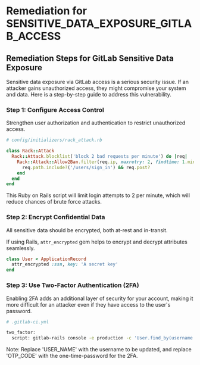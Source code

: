 # Remediation for SENSITIVE_DATA_EXPOSURE_GITLAB_ACCESS

## Remediation Steps for GitLab Sensitive Data Exposure

Sensitive data exposure via GitLab access is a serious security issue. If an attacker gains unauthorized access, they might compromise your system and data. Here is a step-by-step guide to address this vulnerability.

### Step 1: Configure Access Control

Strengthen user authorization and authentication to restrict unauthorized access.

```ruby
# config/initializers/rack_attack.rb

class Rack::Attack
  Rack::Attack.blocklist('block 2 bad requests per minute') do |req|
    Rack::Attack::Allow2Ban.filter(req.ip, maxretry: 2, findtime: 1.minutes) do
      req.path.include?('/users/sign_in') && req.post?
    end
  end
end
```
This Ruby on Rails script will limit login attempts to 2 per minute, which will reduce chances of brute force attacks.

### Step 2: Encrypt Confidential Data

All sensitive data should be encrypted, both at-rest and in-transit.

If using Rails, `attr_encrypted` gem helps to encrypt and decrypt attributes seamlessly.

```ruby
class User < ApplicationRecord
  attr_encrypted :ssn, key: 'A secret key'
end
```

### Step 3: Use Two-Factor Authentication (2FA)

Enabling 2FA adds an additional layer of security for your account, making it more difficult for an attacker even if they have access to the user's password.

```bash
# .gitlab-ci.yml

two_factor:
  script: gitlab-rails console -e production -c 'User.find_by(username: "USER_NAME").enable_two_factor!("#{OTP_CODE}")'
```

Note: Replace 'USER_NAME' with the username to be updated, and replace 'OTP_CODE' with the one-time-password for the 2FA.